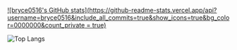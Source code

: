 [![bryce0516's GitHub stats](https://github-readme-stats.vercel.app/api?username=bryce0516&include_all_commits=true&show_icons=true&bg_color=0000000&count_private = true)](https://github.com/bryce0516/github-readme-stats)

![Top Langs](https://github-readme-stats.vercel.app/api/top-langs/?username=bryce0516&layout=compact)
